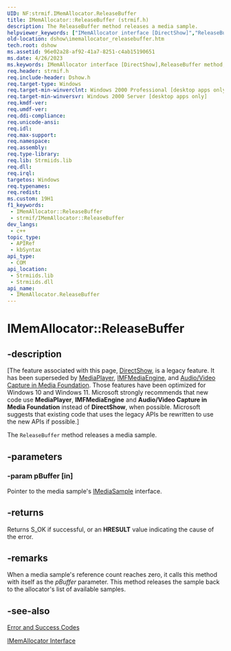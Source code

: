 ```yaml
---
UID: NF:strmif.IMemAllocator.ReleaseBuffer
title: IMemAllocator::ReleaseBuffer (strmif.h)
description: The ReleaseBuffer method releases a media sample.
helpviewer_keywords: ["IMemAllocator interface [DirectShow]","ReleaseBuffer method","IMemAllocator.ReleaseBuffer","IMemAllocator::ReleaseBuffer","IMemAllocatorReleaseBuffer","ReleaseBuffer","ReleaseBuffer method [DirectShow]","ReleaseBuffer method [DirectShow]","IMemAllocator interface","dshow.imemallocator_releasebuffer","strmif/IMemAllocator::ReleaseBuffer"]
old-location: dshow\imemallocator_releasebuffer.htm
tech.root: dshow
ms.assetid: 96e02a28-af92-41a7-8251-c4ab15190651
ms.date: 4/26/2023
ms.keywords: IMemAllocator interface [DirectShow],ReleaseBuffer method, IMemAllocator.ReleaseBuffer, IMemAllocator::ReleaseBuffer, IMemAllocatorReleaseBuffer, ReleaseBuffer, ReleaseBuffer method [DirectShow], ReleaseBuffer method [DirectShow],IMemAllocator interface, dshow.imemallocator_releasebuffer, strmif/IMemAllocator::ReleaseBuffer
req.header: strmif.h
req.include-header: Dshow.h
req.target-type: Windows
req.target-min-winverclnt: Windows 2000 Professional [desktop apps only]
req.target-min-winversvr: Windows 2000 Server [desktop apps only]
req.kmdf-ver: 
req.umdf-ver: 
req.ddi-compliance: 
req.unicode-ansi: 
req.idl: 
req.max-support: 
req.namespace: 
req.assembly: 
req.type-library: 
req.lib: Strmiids.lib
req.dll: 
req.irql: 
targetos: Windows
req.typenames: 
req.redist: 
ms.custom: 19H1
f1_keywords:
 - IMemAllocator::ReleaseBuffer
 - strmif/IMemAllocator::ReleaseBuffer
dev_langs:
 - c++
topic_type:
 - APIRef
 - kbSyntax
api_type:
 - COM
api_location:
 - Strmiids.lib
 - Strmiids.dll
api_name:
 - IMemAllocator.ReleaseBuffer
---
```


# IMemAllocator::ReleaseBuffer


## -description

\[The feature associated with this page, [DirectShow](/windows/win32/directshow/directshow), is a legacy feature. It has been superseded by [MediaPlayer](/uwp/api/Windows.Media.Playback.MediaPlayer), [IMFMediaEngine](/windows/win32/api/mfmediaengine/nn-mfmediaengine-imfmediaengine), and [Audio/Video Capture in Media Foundation](windows/win32/medfound/audio-video-capture-in-media-foundation). Those features have been optimized for Windows 10 and Windows 11. Microsoft strongly recommends that new code use **MediaPlayer**, **IMFMediaEngine** and **Audio/Video Capture in Media Foundation** instead of **DirectShow**, when possible. Microsoft suggests that existing code that uses the legacy APIs be rewritten to use the new APIs if possible.\]

The <code>ReleaseBuffer</code> method releases a media sample.

## -parameters

### -param pBuffer [in]

Pointer to the media sample's <a href="/windows/desktop/api/strmif/nn-strmif-imediasample">IMediaSample</a> interface.

## -returns

Returns S_OK if successful, or an <b>HRESULT</b> value indicating the cause of the error.

## -remarks

When a media sample's reference count reaches zero, it calls this method with itself as the <i>pBuffer</i> parameter. This method releases the sample back to the allocator's list of available samples.

## -see-also

<a href="/windows/desktop/DirectShow/error-and-success-codes">Error and Success Codes</a>



<a href="/windows/desktop/api/strmif/nn-strmif-imemallocator">IMemAllocator Interface</a>